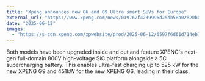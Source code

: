 ```yaml
---
title: "Xpeng announces new G6 and G9 Ultra smart SUVs for Europe"
external_url: "https://www.xpeng.com/news/019762f4239996d25db58a02820b01b0"
date: "2025-06-12"
images:
  - "https://s-cdn.xpeng.com/xpwebsite/prod/2025-06-12/6597f6d61d714eb7b0d6a39c8fced399.jpg"
---
```


Both models have been upgraded inside and out and feature XPENG's next-gen full-domain 800V high-voltage SiC platform alongside a 5C supercharging battery. This enables ultra-fast charging up to 525 kW for the new XPENG G9 and 451kW for the new XPENG G6, leading in their class.